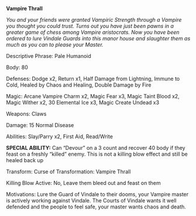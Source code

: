 **Vampire Thrall**

*You and your friends were granted Vampiric Strength through a Vampire you thought you could trust. Turns out you have just been pawns in a greater game of chess among Vampire aristocrats. Now you have been ordered to lure Vindale Guards into this manor house and slaughter them as much as you can to please your Master.*

Descriptive Phrase: Pale Humanoid

Body: 80

Defenses: Dodge x2, Return x1, Half Damage from Lightning, Immune to Cold, Healed by Chaos and Healing, Double Damage by Fire

Magic: Arcane Vampire Charm x2, Magic Fear x3, Magic Taint Blood x2, Magic Wither x2, 30 Elemental Ice x3, Magic Create Undead x3

Weapons: Claws

Damage: 15 Normal Disease

Abilities: Slay/Parry x2, First Aid, Read/Write

**SPECIAL ABILITY:** Can “Devour” on a 3 count and recover 40 body if they feast on a freshly “killed” enemy. This is not a killing blow effect and still be healed back up

Transform: Curse of Transformation: Vampire Thrall

Killing Blow Active: No, Leave them bleed out and feast on them

Motivations: Lure the Guard of Vindale to their dooms, your Vampire master is actively working against Vindale. The Courts of Vindale wants it well defended and the people to feel safe, your master wants chaos and death.

 